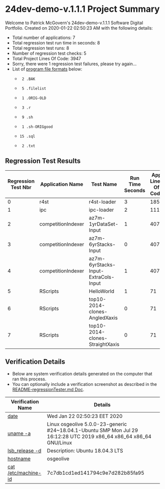 # 24dev-demo-v.1.1.1 Project Summary 
Welcome to Patrick McGovern's 24dev-demo-v.1.1.1 Software Digital Portfolio. Created on 2020-01-22 02:50:23 AM with the following details:
* Total number of applications: 7
* Total regression test run time in seconds: 8 
* Total regression test runs: 8  
* Number of regression test checks: 5
* Total Project Lines Of Code: 3947
* Sorry, there were 1 regression test failures, please try again...
* List of [program file formats](https://en.wikipedia.org/wiki/List_of_file_formats) below: 
   *      2 .BAK
   *      5 .filelist
   *      1 .ORIG-OLD
   *      3 .r
   *      9 .sh
   *      1 .sh-ORIGgood
   *     15 .sql
   *      2 .txt

## Regression Test Results 
Regression Test Nbr|Application Name|Test Name|Run Time Seconds|App Lines Of Code|Pass or Fail
 --- | --- | --- | --- | --- | --- 
0|r4st|r4st-loader|3|1855|Pass
1|ipc|ipc-loader|2|1110|Pass
2|competitionIndexer|az7m-1yrDataSet-Input|1|407|Pass
3|competitionIndexer|az7m-6yrStacks-Input|0|407|Pass
4|competitionIndexer|az7m-6yrStacks-Input-ExtraCols-Input|1|407|Pass
5|RScripts|HelloWorld|1|71|Fail
6|RScripts|top10-2014-clones-AngledXaxis|0|71|Fail
7|RScripts|top10-2014-clones-StraightXaxis|0|71|Fail

## Verification Details
* Below are system verification details generated on the computer that ran this process. 
* You can optionally include a verification screenshot as described in the [README-regressionTester.md Doc](24dev-demo/apps/regressionTester/docs/README-regressionTester.md). 

Verification Name|Details  
 --- | --- 
[date](https://en.wikipedia.org/wiki/System_time)|Wed Jan 22 02:50:23 EET 2020
[uname -a](https://en.wikipedia.org/wiki/Uname)|Linux osgeolive 5.0.0-23-generic #24~18.04.1-Ubuntu SMP Mon Jul 29 16:12:28 UTC 2019 x86_64 x86_64 x86_64 GNU/Linux
[lsb_release -d](https://refspecs.linuxbase.org/LSB_3.0.0/LSB-PDA/LSB-PDA/lsbrelease.html)|Description:	Ubuntu 18.04.3 LTS
[hostname](https://en.wikipedia.org/wiki/Hostname)|osgeolive
[cat /etc/machine-id](https://www.freedesktop.org/software/systemd/man/machine-id.html)|7c7db1cd1ed141794c9e7d282b85fa95 
